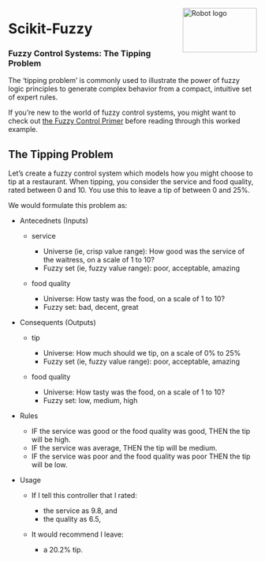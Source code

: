<a href="https://pythonhosted.org/scikit-fuzzy/install.html"><img alt="Robot logo" src="https://pythonhosted.org/scikit-fuzzy/_static/img/logo.png" width = "150px" height = "90px" align= "right"/></a>
# Scikit-Fuzzy

### Fuzzy Control Systems: **The Tipping Problem**
The ‘tipping problem’ is commonly used to illustrate the power of fuzzy logic principles to generate complex behavior from a compact, intuitive set of expert rules.

If you’re new to the world of fuzzy control systems, you might want to check out [the Fuzzy Control Primer](https://pythonhosted.org/scikit-fuzzy/userguide/fuzzy_control_primer.html "the Fuzzy Control Primer") before reading through this worked example.

## The Tipping Problem
Let’s create a fuzzy control system which models how you might choose to tip at a restaurant. When tipping, you consider the service and food quality, rated between 0 and 10. You use this to leave a tip of between 0 and 25%.

We would formulate this problem as:

+ Antecednets (Inputs)
    + service
        + Universe (ie, crisp value range): How good was the service of the waitress, on a scale of 1 to 10?
        + Fuzzy set (ie, fuzzy value range): poor, acceptable, amazing
        
    + food quality
        + Universe: How tasty was the food, on a scale of 1 to 10?
        + Fuzzy set: bad, decent, great

+ Consequents (Outputs)
    + tip
        + Universe: How much should we tip, on a scale of 0% to 25%
        + Fuzzy set (ie, fuzzy value range): poor, acceptable, amazing
        
    + food quality
        + Universe: How tasty was the food, on a scale of 1 to 10?
        + Fuzzy set: low, medium, high


        
+ Rules
    + IF the service was good or the food quality was good, THEN the tip will be high.
    + IF the service was average, THEN the tip will be medium.
    + IF the service was poor and the food quality was poor THEN the tip will be low.

+ Usage
    + If I tell this controller that I rated:
        + the service as 9.8, and
        + the quality as 6.5,
        
    + It would recommend I leave:
        + a 20.2% tip.



